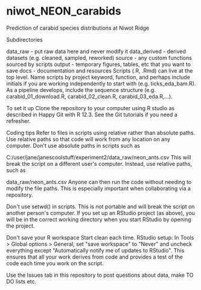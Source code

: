 # niwot_NEON_carabids
Prediction of carabid species distributions at Niwot Ridge

Subdirectories

data_raw - put raw data here and never modify it
data_derived - derived datasets (e.g. cleaned, sampled, reworked)
source - any custom functions sourced by scripts
output - temporary figures, tables, etc that you want to save
docs - documentation and resources
Scripts (.R, .Rmd) can live at the top level. Name scripts by project keyword, function, and perhaps include initials if you are working independently to start with (e.g. ticks_eda_bam.R). As a pipeline develops, include the sequence structure (e.g. carabid_01_download.R, carabid_02_clean.R, carabid_03_eda.R,...).

To set it up
Clone the repository to your computer using R studio as described in Happy Git with R 12.3. See the Git tutorials if you need a refresher.

Coding tips
Refer to files in scripts using relative rather than absolute paths.
Use relative paths so that code will work from any location on any computer. Don't use absolute paths in scripts such as

C:/user/jane/janescoolstuff/experiment2/data_raw/neon_ants.csv
This will break the script on a different user's computer. Instead, use relative paths, such as

data_raw/neon_ants.csv
Anyone can then run the code without needing to modify the file paths. This is especially important when collaborating via a repository.

Don't use setwd() in scripts.
This is not portable and will break the script on another person's computer. If you set up an RStudio project (as above), you will be in the correct working directory when you start RStudio by opening the project.

Don't save your R workspace
Start clean each time. RStudio setup: In Tools > Global options > General, set "save workspace" to "Never" and uncheck everything except "Automatically notify me of updates to RStudio". This ensures that all your work derives from code and provides a test of the code each time you work on the script.

Use the Issues tab in this repository to post questions about data, make TO DO lists etc.
